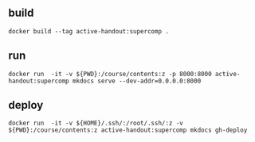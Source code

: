 

## build 
```
docker build --tag active-handout:supercomp . 
```


## run

```
docker run  -it -v ${PWD}:/course/contents:z -p 8000:8000 active-handout:supercomp mkdocs serve --dev-addr=0.0.0.0:8000
```

## deploy

```
docker run  -it -v ${HOME}/.ssh/:/root/.ssh/:z -v ${PWD}:/course/contents:z active-handout:supercomp mkdocs gh-deploy
```
